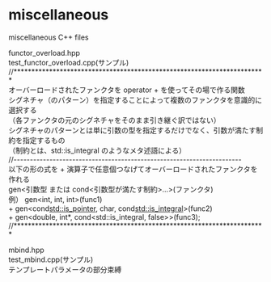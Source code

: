 miscellaneous
=============

miscellaneous C++ files

functor_overload.hpp  
test_functor_overload.cpp(サンプル)  
//***********************************************************************  
  オーバーロードされたファンクタを operator + を使ってその場で作る関数  
  シグネチャ（のパターン）を指定することによって複数のファンクタを意識的に選択する  
  （各ファンクタの元のシグネチャをそのまま引き継ぐ訳ではない）  
  シグネチャのパターンとは単に引数の型を指定するだけでなく、引数が満たす制約を指定するもの  
  （制約とは、std::is_integral のようなメタ述語による）  
//----------------------------------------------------------------------  
  以下の形の式を + 演算子で任意個つなげてオーバーロードされたファンクタを作れる  
      gen<引数型 または cond<引数型が満たす制約>...>(ファンクタ)  
  例）     gen<int, int, int>(func1)  
        +  gen<cond<std::is_pointer>, char, cond<std::is_integral>>(func2)  
        +  gen<double, int*, cond<std::is_integral, false>>(func3);  
//***********************************************************************  

mbind.hpp  
test_mbind.cpp(サンプル)  
テンプレートパラメータの部分束縛  
